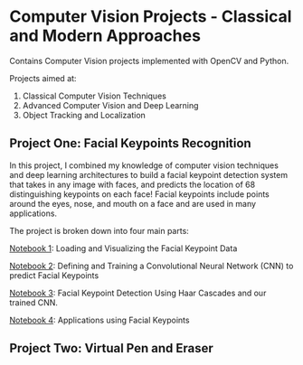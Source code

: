# Computer Vision Projects - Classical and Modern Approaches
Contains Computer Vision projects implemented with OpenCV and Python.

Projects aimed at:
1. Classical Computer Vision Techniques
2. Advanced Computer Vision and Deep Learning
3. Object Tracking and Localization

## Project One: Facial Keypoints Recognition

In this project, I combined my knowledge of computer vision techniques and deep learning architectures to build a facial keypoint detection system that takes in any image with faces, and predicts the location of 68 distinguishing keypoints on each face! Facial keypoints include points around the eyes, nose, and mouth on a face and are used in many applications.

The project is broken down into four main parts:

[Notebook 1](Module1_IntroductionToComputerVision/ProjectOne/1_LoadAndVisualizeData.ipynb): Loading and Visualizing the Facial Keypoint Data

[Notebook 2](Module1_IntroductionToComputerVision/ProjectOne/2_Define_TheNetworkArchitecture.ipynb): Defining and Training a Convolutional Neural Network (CNN) to predict Facial Keypoints

[Notebook 3](Module1_IntroductionToComputerVision/ProjectOne/3_FacialKeypointDetectionCompletePipeline.ipynb): Facial Keypoint Detection Using Haar Cascades and our trained CNN.

[Notebook 4](Module1_IntroductionToComputerVision/ProjectOne/4_ApplicationsKeypoints.ipynb): Applications using Facial Keypoints

## Project Two: Virtual Pen and Eraser




